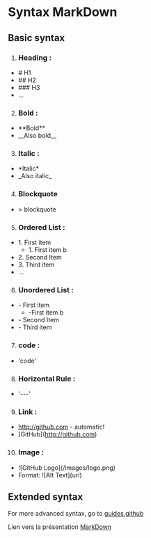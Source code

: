 # Syntax MarkDown

## Basic syntax

1. ### Heading :
  - \# H1
  - \#\# H2
  - \#\#\# H3
  - ...

2. ### Bold :
  - \*\*Bold**
  - \_\_Also bold__

3. ### Italic :
  - \*Italic*
  - \_Also italic_

4. ### Blockquote
  - \> blockquote

5. ### Ordered List :
  - 1\. First item
    - 1\. First item b
  - 2\. Second Item
  - 3\. Third item
  - ...

6. ### Unordered List :
  - \- First item
    - \-First item b
  - \- Second Item
  - \- Third item

7. ### code :
  - 'code'

8. ### Horizontal Rule :
  - '---'

9. ### Link :
  - http://github.com \- automatic!
  - \[GitHub](http://github.com)

10. ### Image :
  - \!\[GitHub Logo](/images/logo.png)
  - Format: \!\[Alt Text](url)


## Extended syntax

For more advanced syntax, go to [guides.github](https://guides.github.com/features/mastering-markdown/)

Lien vers la présentation [MarkDown](https://github.com/Abderzorai/exercice-markdown/blob/master/markdown.md)
